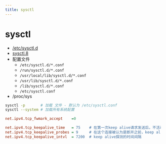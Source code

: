 ```yaml
---
title: sysctl
---
```


# sysctl

- [/etc/sysctl.d](https://man7.org/linux/man-pages/man5/sysctl.d.5.html)
- [sysctl.8](https://man7.org/linux/man-pages/man8/sysctl.8.html)
- 配置文件
  - `/etc/sysctl.d/*.conf`
  - `/run/sysctl.d/*.conf`
  - `/usr/local/lib/sysctl.d/*.conf`
  - `/usr/lib/sysctl.d/*.conf`
  - `/lib/sysctl.d/*.conf`
  - `/etc/sysctl.conf`
- /proc/sys

```bash
sysctl -p       # 加载 文件 - 默认为 /etc/sysctl.conf
sysctl --system # 加载所有系统配置
```

```ini
net.ipv4.tcp_fwmark_accept    =0

net.ipv4.tcp_keepalive_time   = 75    # 在第一次keep alive请求发送后，不活动连接的时间
net.ipv4.tcp_keepalive_probes = 9     # 在这个连接被认为是断开之前，keep alive请求被重发的次数
net.ipv4.tcp_keepalive_intvl  = 7200  # keep alive探测的时间间隔
```
